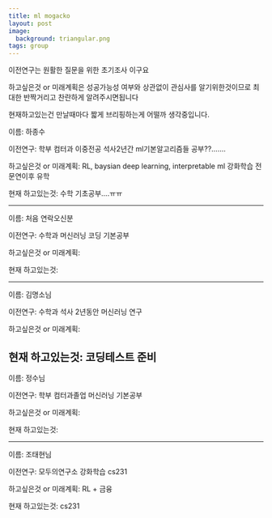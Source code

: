 ```yaml
---
title: ml mogacko
layout: post
image:
  background: triangular.png
tags: group
---
```


이전연구는 원활한 질문을 위한 초기조사 이구요

하고싶은것 or 미래계획은 성공가능성 여부와 상관없이 관심사를 알기위한것이므로 
최대한 반짝거리고 찬란하게 알려주시면됩니다

현재하고있는건 만날때마다 짧게 브리핑하는게 어떨까 생각중입니다.

이름: 하종수

이전연구: 
학부 컴터과 이중전공
석사2년간 ml기본알고리즘들 공부??.......

하고싶은것 or 미래계획: 
RL, baysian deep learning, interpretable ml
강화학습 전문연이후 유학

현재 하고있는것:
수학 기초공부....ㅠㅠ

---

이름: 처음 연락오신분

이전연구: 
수학과
머신러닝 코딩 기본공부

하고싶은것 or 미래계획: 

현재 하고있는것:

---

이름: 김명소님

이전연구:
수학과
석사 2년동안 머신러닝 연구

하고싶은것 or 미래계획: 

현재 하고있는것:
코딩테스트 준비
---

이름: 정수님

이전연구:
학부 컴터과졸업
머신러닝 기본공부

하고싶은것 or 미래계획: 

현재 하고있는것:

---

이름: 조태현님

이전연구:
모두의연구소 강화학습
cs231

하고싶은것 or 미래계획: 
RL + 금융

현재 하고있는것:
cs231